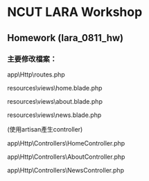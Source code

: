 # NCUT LARA Workshop
## Homework (lara_0811_hw)
### 主要修改檔案：

app\Http\routes.php

resources\views\home.blade.php

resources\views\about.blade.php

resources\views\news.blade.php

(使用artisan產生controller)

app\Http\Controllers\HomeController.php

app\Http\Controllers\AboutController.php

app\Http\Controllers\NewsController.php